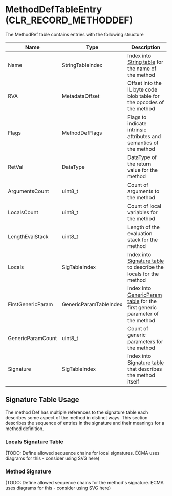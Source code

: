 # MethodDefTableEntry (CLR_RECORD_METHODDEF)

The MethodRef table contains entries with the following structure

| Name | Type | Description  |
|-------------------|------------------|------------  |
| Name | StringTableIndex | Index into [String table](StringTable.md) for the name of the method|
| RVA | MetadataOffset | Offset into the IL byte code blob table for the opcodes of the method|
| Flags | MethodDefFlags | Flags to indicate intrinsic attributes and semantics of the method|
| RetVal | DataType | DataType of the return value for the method|
| ArgumentsCount | uint8_t | Count of arguments to the method|
| LocalsCount | uint8_t | Count of local variables for the method|
| LengthEvalStack | uint8_t | Length of the evaluation stack for the method|
| Locals | SigTableIndex | Index into [Signature table](SignatureTable.md) to describe the locals for the method|
| FirstGenericParam | GenericParamTableIndex | Index into [GenericParam table](GenericParamTableEntry.md) for the first generic parameter of the method|
| GenericParamCount | uint8_t | Count of generic parameters for the method|
| Signature | SigTableIndex | Index into [Signature table](SignatureTable.md) that describes the method itself|

## Signature Table Usage

The method Def has multiple references to the signature table each describes some aspect of the method in distinct ways. This section describes the sequence of entries in the signature and their meanings for a method definition.

### Locals Signature Table

(TODO: Define allowed sequence chains for local signatures. ECMA uses diagrams for this - consider using SVG here)

### Method Signature

(TODO: Define allowed sequence chains for the method's signature. ECMA uses diagrams for this - consider using SVG here)
